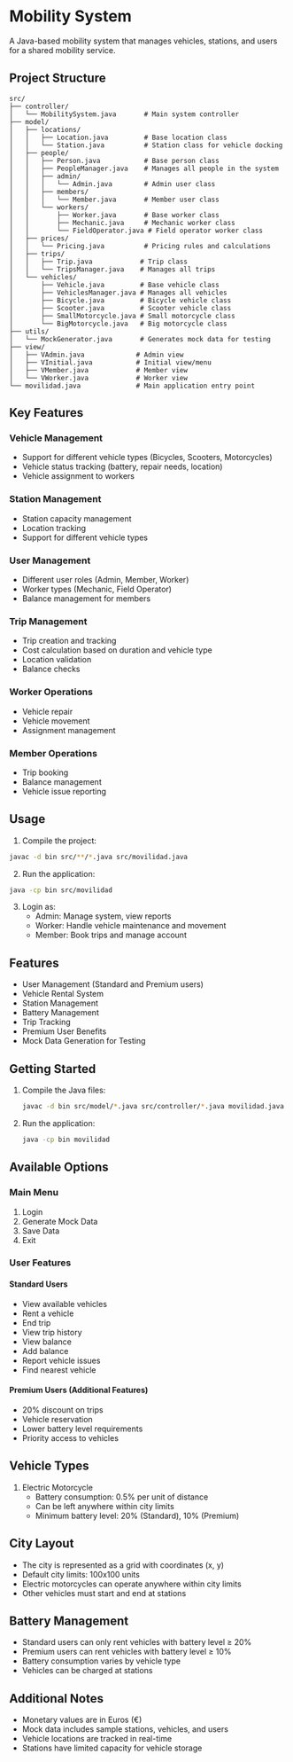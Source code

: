 # Mobility System

A Java-based mobility system that manages vehicles, stations, and users for a shared mobility service.

## Project Structure

```
src/
├── controller/
│   └── MobilitySystem.java       # Main system controller
├── model/
│   ├── locations/
│   │   ├── Location.java         # Base location class
│   │   └── Station.java          # Station class for vehicle docking
│   ├── people/
│   │   ├── Person.java           # Base person class
│   │   ├── PeopleManager.java    # Manages all people in the system
│   │   ├── admin/
│   │   │   └── Admin.java        # Admin user class
│   │   ├── members/
│   │   │   └── Member.java       # Member user class
│   │   └── workers/
│   │       ├── Worker.java       # Base worker class
│   │       ├── Mechanic.java     # Mechanic worker class
│   │       └── FieldOperator.java # Field operator worker class
│   ├── prices/
│   │   └── Pricing.java          # Pricing rules and calculations
│   ├── trips/
│   │   ├── Trip.java            # Trip class
│   │   └── TripsManager.java    # Manages all trips
│   └── vehicles/
│       ├── Vehicle.java         # Base vehicle class
│       ├── VehiclesManager.java # Manages all vehicles
│       ├── Bicycle.java         # Bicycle vehicle class
│       ├── Scooter.java         # Scooter vehicle class
│       ├── SmallMotorcycle.java # Small motorcycle class
│       └── BigMotorcycle.java   # Big motorcycle class
├── utils/
│   └── MockGenerator.java       # Generates mock data for testing
├── view/
│   ├── VAdmin.java             # Admin view
│   ├── VInitial.java           # Initial view/menu
│   ├── VMember.java            # Member view
│   └── VWorker.java            # Worker view
└── movilidad.java              # Main application entry point
```

## Key Features

### Vehicle Management
- Support for different vehicle types (Bicycles, Scooters, Motorcycles)
- Vehicle status tracking (battery, repair needs, location)
- Vehicle assignment to workers

### Station Management
- Station capacity management
- Location tracking
- Support for different vehicle types

### User Management
- Different user roles (Admin, Member, Worker)
- Worker types (Mechanic, Field Operator)
- Balance management for members

### Trip Management
- Trip creation and tracking
- Cost calculation based on duration and vehicle type
- Location validation
- Balance checks

### Worker Operations
- Vehicle repair
- Vehicle movement
- Assignment management

### Member Operations
- Trip booking
- Balance management
- Vehicle issue reporting

## Usage

1. Compile the project:
```bash
javac -d bin src/**/*.java src/movilidad.java
```

2. Run the application:
```bash
java -cp bin src/movilidad
```

3. Login as:
   - Admin: Manage system, view reports
   - Worker: Handle vehicle maintenance and movement
   - Member: Book trips and manage account

## Features

- User Management (Standard and Premium users)
- Vehicle Rental System
- Station Management
- Battery Management
- Trip Tracking
- Premium User Benefits
- Mock Data Generation for Testing

## Getting Started

1. Compile the Java files:
   ```bash
   javac -d bin src/model/*.java src/controller/*.java movilidad.java
   ```

2. Run the application:
   ```bash
   java -cp bin movilidad
   ```

## Available Options

### Main Menu
1. Login
2. Generate Mock Data
3. Save Data
4. Exit

### User Features

#### Standard Users
- View available vehicles
- Rent a vehicle
- End trip
- View trip history
- View balance
- Add balance
- Report vehicle issues
- Find nearest vehicle

#### Premium Users (Additional Features)
- 20% discount on trips
- Vehicle reservation
- Lower battery level requirements
- Priority access to vehicles

## Vehicle Types

1. Electric Motorcycle
   - Battery consumption: 0.5% per unit of distance
   - Can be left anywhere within city limits
   - Minimum battery level: 20% (Standard), 10% (Premium)

## City Layout

- The city is represented as a grid with coordinates (x, y)
- Default city limits: 100x100 units
- Electric motorcycles can operate anywhere within city limits
- Other vehicles must start and end at stations

## Battery Management

- Standard users can only rent vehicles with battery level ≥ 20%
- Premium users can rent vehicles with battery level ≥ 10%
- Battery consumption varies by vehicle type
- Vehicles can be charged at stations

## Additional Notes

- Monetary values are in Euros (€)
- Mock data includes sample stations, vehicles, and users
- Vehicle locations are tracked in real-time
- Stations have limited capacity for vehicle storage 

